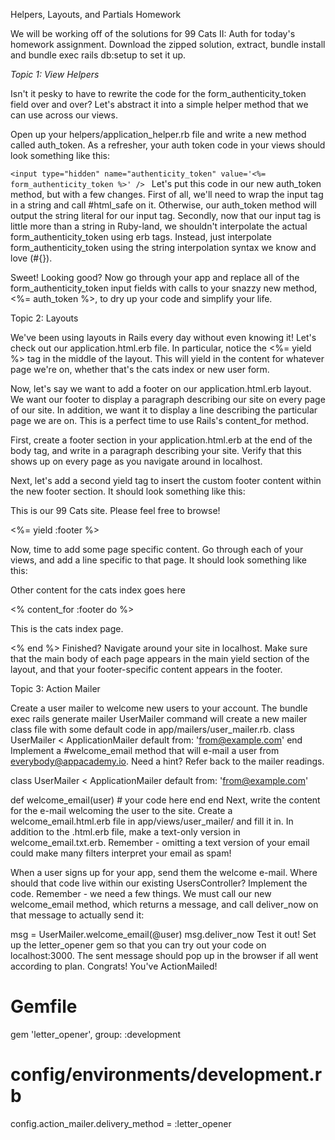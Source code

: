 Helpers, Layouts, and Partials Homework

We will be working off of the solutions for 99 Cats II: Auth for today's homework assignment. Download the zipped solution, extract, bundle install and bundle exec rails db:setup to set it up.

*Topic 1: View Helpers*

Isn't it pesky to have to rewrite the code for the form_authenticity_token field over and over? Let's abstract it into a simple helper method that we can use across our views.

Open up your helpers/application_helper.rb file and write a new method called auth_token. As a refresher, your auth token code in your views should look something like this:

`<input
  type="hidden"
  name="authenticity_token"
  value='<%= form_authenticity_token %>'
/>
`
Let's put this code in our new auth_token method, but with a few changes. First of all, we'll need to wrap the input tag in a string and call #html_safe on it. Otherwise, our auth_token method will output the string literal for our input tag. Secondly, now that our input tag is little more than a string in Ruby-land, we shouldn't interpolate the actual form_authenticity_token using erb tags. Instead, just interpolate form_authenticity_token using the string interpolation syntax we know and love (#{}).

Sweet! Looking good? Now go through your app and replace all of the form_authenticity_token input fields with calls to your snazzy new method, <%= auth_token %>, to dry up your code and simplify your life.

Topic 2: Layouts

We've been using layouts in Rails every day without even knowing it! Let's check out our application.html.erb file. In particular, notice the <%= yield %> tag in the middle of the layout. This will yield in the content for whatever page we're on, whether that's the cats index or new user form.

Now, let's say we want to add a footer on our application.html.erb layout. We want our footer to display a paragraph describing our site on every page of our site. In addition, we want it to display a line describing the particular page we are on. This is a perfect time to use Rails's content_for method.

First, create a footer section in your application.html.erb at the end of the body tag, and write in a paragraph describing your site. Verify that this shows up on every page as you navigate around in localhost.

Next, let's add a second yield tag to insert the custom footer content within the new footer section. It should look something like this:

<footer>
  This is our 99 Cats site. Please feel free to browse!

  <%= yield :footer %>
</footer>
Now, time to add some page specific content. Go through each of your views, and add a line specific to that page. It should look something like this:

<p>Other content for the cats index goes here</p>

<% content_for :footer do %>
  <p>This is the cats index page.</p>
<% end %>
Finished? Navigate around your site in localhost. Make sure that the main body of each page appears in the main yield section of the layout, and that your footer-specific content appears in the footer.

Topic 3: Action Mailer

Create a user mailer to welcome new users to your account. The bundle exec rails generate mailer UserMailer command will create a new mailer class file with some default code in app/mailers/user_mailer.rb.
class UserMailer < ApplicationMailer
  default from: 'from@example.com'
end
Implement a #welcome_email method that will e-mail a user from everybody@appacademy.io.
Need a hint? Refer back to the mailer readings.

class UserMailer < ApplicationMailer
  default from: 'from@example.com'

  def welcome_email(user)
    # your code here
  end
end
Next, write the content for the e-mail welcoming the user to the site. Create a welcome_email.html.erb file in app/views/user_mailer/ and fill it in.
In addition to the .html.erb file, make a text-only version in welcome_email.txt.erb. Remember - omitting a text version of your email could make many filters interpret your email as spam!

When a user signs up for your app, send them the welcome e-mail. Where should that code live within our existing UsersController? Implement the code.
Remember - we need a few things. We must call our new welcome_email method, which returns a message, and call deliver_now on that message to actually send it:

msg = UserMailer.welcome_email(@user)
msg.deliver_now
Test it out! Set up the letter_opener gem so that you can try out your code on localhost:3000. The sent message should pop up in the browser if all went according to plan. Congrats! You've ActionMailed!
# Gemfile
gem 'letter_opener', group: :development

# config/environments/development.rb
config.action_mailer.delivery_method = :letter_opener
